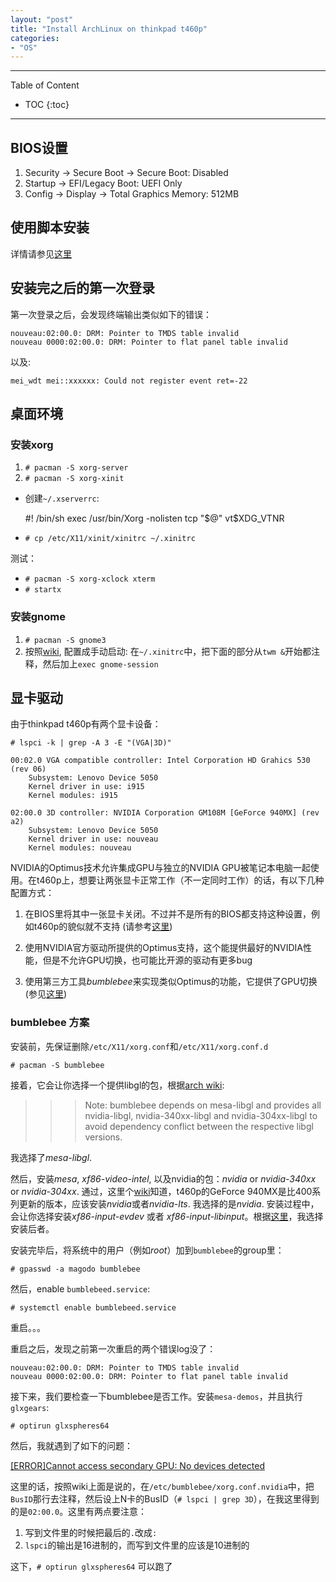 ```yaml
---
layout: "post"
title: "Install ArchLinux on thinkpad t460p"
categories:
- "OS"
---
```


<!--more-->

***
Table of Content

* TOC
{:toc}
***

BIOS设置
-------

1. Security -> Secure Boot -> Secure Boot: Disabled
2. Startup -> EFI/Legacy Boot: UEFI Only
3. Config -> Display -> Total Graphics Memory: 512MB

使用脚本安装
------------

详情请参见[这里](https://github.com/magodo/t460p-arch)


安装完之后的第一次登录
----------------------

第一次登录之后，会发现终端输出类似如下的错误：

    nouveau:02:00.0: DRM: Pointer to TMDS table invalid
    nouveau 0000:02:00.0: DRM: Pointer to flat panel table invalid

以及:

    mei_wdt mei::xxxxxx: Could not register event ret=-22

桌面环境
--------

### 安装xorg

1. `# pacman -S xorg-server`
2. `# pacman -S xorg-xinit`

  * 创建`~/.xserverrc`:
  
      #! /bin/sh
      exec /usr/bin/Xorg -nolisten tcp "$@" vt$XDG_VTNR

  * `# cp /etc/X11/xinit/xinitrc ~/.xinitrc`

  测试：

  * `# pacman -S xorg-xclock xterm`
  * `# startx`

### 安装gnome

1. `# pacman -S gnome3`
2. 按照[wiki](https://wiki.archlinux.org/index.php/GNOME), 配置成手动启动: 在`~/.xinitrc`中，把下面的部分从`twm &`开始都注释，然后加上`exec gnome-session`



显卡驱动
--------

由于thinkpad t460p有两个显卡设备：

    # lspci -k | grep -A 3 -E "(VGA|3D)" 

    00:02.0 VGA compatible controller: Intel Corporation HD Grahics 530 (rev 06)
        Subsystem: Lenovo Device 5050
        Kernel driver in use: i915
        Kernel modules: i915

    02:00.0 3D controller: NVIDIA Corporation GM108M [GeForce 940MX] (rev a2)
        Subsystem: Lenovo Device 5050
        Kernel driver in use: nouveau
        Kernel modules: nouveau

NVIDIA的Optimus技术允许集成GPU与独立的NVIDIA GPU被笔记本电脑一起使用。在t460p上，想要让两张显卡正常工作（不一定同时工作）的话，有以下几种配置方式：

1. 在BIOS里将其中一张显卡关闭。不过并不是所有的BIOS都支持这种设置，例如t460p的貌似就不支持 (请参考[这里](https://www.reddit.com/r/thinkpad/comments/4q72qt/t460p_fedora_24_nvidia_940mx_driver_cant_disable/))

2. 使用NVIDIA官方驱动所提供的Optimus支持，这个能提供最好的NVIDIA性能，但是不允许GPU切换，也可能比开源的驱动有更多bug

3. 使用第三方工具*bumblebee*来实现类似Optimus的功能，它提供了GPU切换(参见[这里](https://wiki.archlinux.org/index.php/Bumblebee))

### bumblebee 方案 ###

安装前，先保证删除`/etc/X11/xorg.conf`和`/etc/X11/xorg.conf.d`

    # pacman -S bumblebee

接着，它会让你选择一个提供libgl的包，根据[arch wiki](https://wiki.archlinux.org/index.php/Bumblebee):

>>> Note: bumblebee depends on mesa-libgl and provides all nvidia-libgl, nvidia-340xx-libgl and nvidia-304xx-libgl to avoid dependency conflict between the respective libgl versions.

我选择了*mesa-libgl*.

然后，安装*mesa*, *xf86-video-intel*, 以及nvidia的包：*nvidia* or *nvidia-340xx* or *nvidia-304xx*. 通过，这里个[wiki](https://wiki.archlinux.org/index.php/NVIDIA)知道，t460p的GeForce 940MX是比400系列更新的版本，应该安装*nvidia*或者*nvidia-lts*. 我选择的是*nvidia*. 安装过程中，会让你选择安装*xf86-input-evdev* 或者 *xf86-input-libinput*。根据[这里](https://www.reddit.com/r/archlinux/comments/48tqj9/difference_between_libinput_and_evdev/)，我选择安装后者。

安装完毕后，将系统中的用户（例如*root*）加到`bumblebee`的group里：

    # gpasswd -a magodo bumblebee

然后，enable `bumblebeed.service`:

    # systemctl enable bumblebeed.service

重启。。。

重启之后，发现之前第一次重启的两个错误log没了：

    nouveau:02:00.0: DRM: Pointer to TMDS table invalid
    nouveau 0000:02:00.0: DRM: Pointer to flat panel table invalid

接下来，我们要检查一下bumblebee是否工作。安装`mesa-demos`，并且执行`glxgears`:

    # optirun glxspheres64

然后，我就遇到了如下的问题：

[[ERROR]Cannot access secondary GPU: No devices detected](https://wiki.archlinux.org/index.php/bumblebee#.5BERROR.5DCannot_access_secondary_GPU:_No_devices_detected)

这里的话，按照wiki上面是说的，在`/etc/bumblebee/xorg.conf.nvidia`中，把`BusID`那行去注释，然后设上N卡的BusID（`# lspci | grep 3D`），在我这里得到的是`02:00.0`。这里有两点要注意：

1. 写到文件里的时候把最后的`.`改成`:`
2. `lspci`的输出是16进制的，而写到文件里的应该是10进制的

这下，`# optirun glxspheres64` 可以跑了


